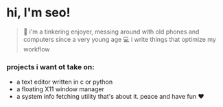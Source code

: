 # hi, I'm seo!
> 🔨 i'm a tinkering enjoyer, messing around with old phones and computers since a very young age
> 💻 i write things that optimize my workflow
### projects i want ot take on:
- a text editor written in c or python
- a floating X11 window manager
- a system info fetching utility
that's about it. peace and have fun ❤️️
